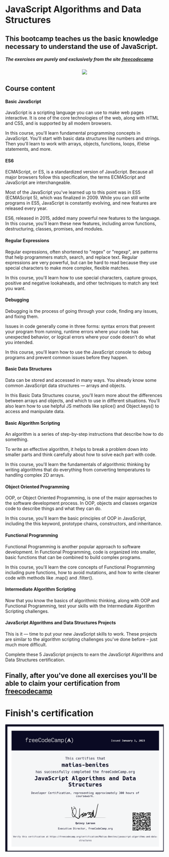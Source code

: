 # JavaScript Algorithms and Data Structures 
## This bootcamp teaches us the basic knowledge necessary to understand the use of JavaScript. 
##### The exercises are purely and exclusively from the site [freecodecamp](https://www.freecodecamp.org/learn/javascript-algorithms-and-data-structures/)
<p align="center">
  <img src="https://user-images.githubusercontent.com/79936247/204143490-245a66e3-08c4-4ffe-a209-a8087d4e1daa.png" />
</p>

## Course content

#### Basic JavaScript
JavaScript is a scripting language you can use to make web pages interactive. It is one of the core technologies of the web, along with HTML and CSS, and is supported by all modern browsers.

In this course, you'll learn fundamental programming concepts in JavaScript. You'll start with basic data structures like numbers and strings. Then you'll learn to work with arrays, objects, functions, loops, if/else statements, and more.

#### ES6
ECMAScript, or ES, is a standardized version of JavaScript. Because all major browsers follow this specification, the terms ECMAScript and JavaScript are interchangeable.

Most of the JavaScript you've learned up to this point was in ES5 (ECMAScript 5), which was finalized in 2009. While you can still write programs in ES5, JavaScript is constantly evolving, and new features are released every year.

ES6, released in 2015, added many powerful new features to the language. In this course, you'll learn these new features, including arrow functions, destructuring, classes, promises, and modules.

#### Regular Expressions
Regular expressions, often shortened to "regex" or "regexp", are patterns that help programmers match, search, and replace text. Regular expressions are very powerful, but can be hard to read because they use special characters to make more complex, flexible matches.

In this course, you'll learn how to use special characters, capture groups, positive and negative lookaheads, and other techniques to match any text you want.

#### Debugging
Debugging is the process of going through your code, finding any issues, and fixing them.

Issues in code generally come in three forms: syntax errors that prevent your program from running, runtime errors where your code has unexpected behavior, or logical errors where your code doesn't do what you intended.

In this course, you'll learn how to use the JavaScript console to debug programs and prevent common issues before they happen.

#### Basic Data Structures
Data can be stored and accessed in many ways. You already know some common JavaScript data structures — arrays and objects.

In this Basic Data Structures course, you'll learn more about the differences between arrays and objects, and which to use in different situations. You'll also learn how to use helpful JS methods like splice() and Object.keys() to access and manipulate data.

#### Basic Algorithm Scripting
An algorithm is a series of step-by-step instructions that describe how to do something.

To write an effective algorithm, it helps to break a problem down into smaller parts and think carefully about how to solve each part with code.

In this course, you'll learn the fundamentals of algorithmic thinking by writing algorithms that do everything from converting temperatures to handling complex 2D arrays.

#### Object Oriented Programming
OOP, or Object Oriented Programming, is one of the major approaches to the software development process. In OOP, objects and classes organize code to describe things and what they can do.

In this course, you'll learn the basic principles of OOP in JavaScript, including the this keyword, prototype chains, constructors, and inheritance.

#### Functional Programming
Functional Programming is another popular approach to software development. In Functional Programming, code is organized into smaller, basic functions that can be combined to build complex programs.

In this course, you'll learn the core concepts of Functional Programming including pure functions, how to avoid mutations, and how to write cleaner code with methods like .map() and .filter().

#### Intermediate Algorithm Scripting
Now that you know the basics of algorithmic thinking, along with OOP and Functional Programming, test your skills with the Intermediate Algorithm Scripting challenges.

#### JavaScript Algorithms and Data Structures Projects
This is it — time to put your new JavaScript skills to work. These projects are similar to the algorithm scripting challenges you've done before – just much more difficult.

Complete these 5 JavaScript projects to earn the JavaScript Algorithms and Data Structures certification.

## Finally, after you've done all exercises you'll be able to claim your certification from [freecodecamp](https://www.freecodecamp.org/learn/javascript-algorithms-and-data-structures/)

# Finish's certification 
<p align="center">
  <img src="./Certificate.png" />
</p>
